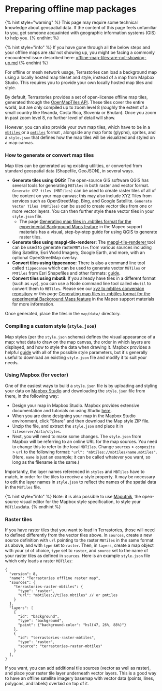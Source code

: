 # Preparing offline map packages

{% hint style="warning" %}
This page may require some technical knowledge about geospatial data. If the content of this page feels unfamiliar to you, get someone acquainted with geographic information systems (GIS) to help you.
{% endhint %}

{% hint style="info" %}
If you have gone through all the below steps and your offline maps are _still_ not showing up, you might be facing a commonly encountered issue described here: [offline-map-tiles-are-not-showing-up.md](../miscellaneous/troubleshooting/offline-map-tiles-are-not-showing-up.md "mention")
{% endhint %}

For offline or mesh network usage, Terrastories can load a background map using a locally hosted map tileset and style, instead of a map from Mapbox Studio. This requires you to provide your own locally hosted map tiles and style.

By default, Terrastories provides a set of open-license offline map tiles, generated through the [OpenMapTiles API](https://openmaptiles.org/). These tiles cover the entire world, but are only compiled up to zoom level 8 (roughly the extent of a small country like Rwanda, Costa Rica, Slovenia or Bhutan). Once you zoom in past zoom level 8, no further level of detail will show.

However, you can also provide your own map tiles, which have to be in a [`mbtiles` ](https://docs.mapbox.com/help/glossary/mbtiles/)or a [`pmtiles`](https://github.com/protomaps/PMTiles) format , alongside any map fonts (glyphs), sprites, and a `style.json` that defines how the map tiles will be visualized and styled on a map canvas.

### **How to generate or convert map tiles**

Map tiles can be generated using existing utilities, or converted from standard geospatial data (Shapefile, GeoJSON), in several ways.

* **Generate tiles using QGIS:** The open-source GIS software QGIS has several tools for generating `MBTiles` in both raster and vector format. `Generate XYZ tiles (MBTiles)` can be used to create raster tiles of all of the content on your map canvas; this may also include XYZ Tiles from services such as OpenStreetMap, Bing, and Google Satellite. `Generate Vector Tiles (MBTiles)` can be used to create vector tiles from one or more vector layers. You can then further style these vector tiles in your `style.json` file.
  * The page [Generating map files in .mbtiles format for the experimental Background Maps feature](https://docs.mapeo.app/complete-reference-guide/customization-options/custom-base-maps/creating-custom-maps/creating-mbtiles) in the Mapeo support materials has a visual, step-by-step guide for using QGIS to generate raster tiles.
* **Generate tiles using mapgl-tile-renderer:** The [mapgl-tile-renderer ](http://github.com/conservationMetrics/mapgl-tile-renderer/)tool can be used to generate raster`MBTiles` from various sources including Bing Satellite, Esri World Imagery, Google Earth, and more, with an optional OpenStreetMap overlay.
* **Convert tiles using tippecanoe:** There is also a command line tool called `tippecanoe` which can be used to generate vector `MBTiles` or `PMTiles` from Esri Shapefiles and other formats: [guide](https://docs.mapbox.com/help/troubleshooting/large-data-tippecanoe/).
* **Convert tiles using mbutil:** If you already have tiles in a different format (such as `xyz`), you can use a Node command line tool called `mbutil` to convert them to `MBTiles`. Please see our [xyz to mbtiles conversion repository](https://github.com/digidem/xyz-mbtiles-conversion) or this page [Generating map files in .mbtiles format for the experimental Background Maps feature](https://docs.mapeo.app/complete-reference-guide/customization-options/custom-base-maps/creating-custom-maps/creating-mbtiles) in the Mapeo support materials for more information.

Once generated, place the tiles in the `map/data/` directory.&#x20;

### **Compiling a custom style (**`style.json`**)**

Map styles (per the `style.json` schema) defines the visual appearance of a map: what data to draw on the map canvas, the order in which layers are displayed, and how to style the data when drawing it. Mapbox provides a helpful [guide](https://docs.mapbox.com/mapbox-gl-js/style-spec/) with all of the possible style parameters, but it's generally useful to download an existing `style.json` file and modify it to suit your needs.&#x20;

### **Using Mapbox (for vector)**

One of the easiest ways to build a `style.json` file is by uploading and styling your data on [Mapbox Studio](http://mapbox.com/studio) and downloading the `style.json` file from there, in the following way:

* Design your map in Mapbox Studio. Mapbox provides extensive documentation and tutorials on using Studio [here](https://docs.mapbox.com/studio-manual/guides/).
* When you are done designing your map in the Mapbox Studio environment, click "Share" and then download the Map style ZIP file.
* Unzip the file, and extract the `style.json` and place it in `tileserver/data/styles`.
* Next, you will need to make some changes. The `style.json` from Mapbox will be referring to an online URL for the map sources. You need to change this to refer to the local `MBTiles`. Change `sources` > `composite` > `url` to the following format: `"url": "mbtiles://mbtiles/name.mbtiles"`. (Here, `name` is just an example; it can be called whatever you want, so long as the filename is the same.)

Importantly, the layer names referenced in `styles` and `MBTiles` have to match, in order for the tiles to receive a style property. It may be necessary to edit the layer names in `style.json` to reflect the names of the spatial data in the `MBTiles` file.

{% hint style="info" %}
Note: it is also possible to use [Maputnik](https://maputnik.github.io/), the open-source visual editor for the Mapbox style specification, to style your `MBTiles`data.
{% endhint %}

### **Raster tiles**

If you have raster tiles that you want to load in Terrastories, those will need to defined differently from the vector tiles above. In `sources`, create a new source definition with `url` pointing to the raster `MBTiles` in the same format as above, and with `type` set to `raster`. Then, in `layers`, create a map object with your `id` of choice, `type` set to `raster`, and `source` set to the name of your raster tiles as defined in `sources`. Here is an example `style.json` file which only loads a raster `MBTiles`:

```
{
  "version": 8,
  "name": "Terrastories offline raster map",
  "sources": {
    "terrastories-raster-mbtiles": {
      "type": "raster",
      "url": "mbtiles://tiles.mbtiles" // or pmtiles
    }
  },
  "layers": [
    {
      "id": "background",
      "type": "background",
      "paint": {"background-color": "hsl(47, 26%, 88%)"}
    },
    {
      "id": "terrastories-raster-mbtiles",
      "type": "raster",
      "source": "terrastories-raster-mbtiles"
    }
  ],
}

```



If you want, you can add additional tile sources (vector as well as raster), and place your raster tile layer underneath vector layers. This is a good way to have an offline satellite imagery basemap with vector data (points, lines, polygons, and labels) overlaid on top of it.

